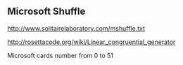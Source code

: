 
## Microsoft Shuffle

http://www.solitairelaboratory.com/mshuffle.txt

http://rosettacode.org/wiki/Linear_congruential_generator

Microsoft cards number from 0 to 51
